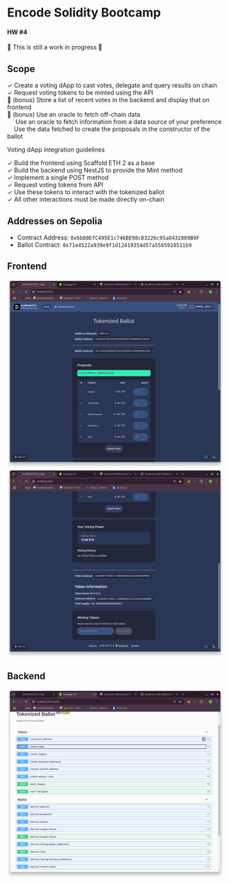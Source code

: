 # Encode Solidity Bootcamp
#### HW #4

🚧 This is still a work in progress 🚧

## Scope

✓ Create a voting dApp to cast votes, delegate and query results on chain\
✓ Request voting tokens to be minted using the API\
🚧 (bonus) Store a list of recent votes in the backend and display that on frontend\
🚧 (bonus) Use an oracle to fetch off-chain data\
&nbsp;&nbsp;&nbsp;&nbsp; Use an oracle to fetch information from a data source of your preference\
&nbsp;&nbsp;&nbsp;&nbsp;Use the data fetched to create the proposals in the constructor of the ballot

Voting dApp integration guidelines

✓ Build the frontend using Scaffold ETH 2 as a base\
✓ Build the backend using NestJS to provide the Mint method\
✓ Implement a single POST method\
✓ Request voting tokens from API\
✓ Use these tokens to interact with the tokenized ballot\
✓ All other interactions must be made directly on-chain

## Addresses on Sepolia

* Contract Address: `0x6b80EfC495E1c746BE98cB3226c95a0432809B9F`
* Ballot Contract: `0x71e4522a939e9f1d12419354d57a5585928511b9`

## Frontend

![frontend](./images/frontend_1.png)
![frontend](./images/frontend_2.png)

## Backend

![backend](./images/backend_1.png)
